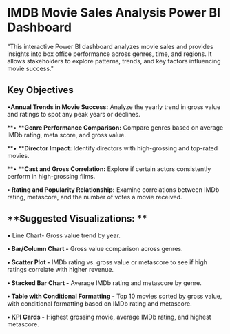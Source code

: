 # IMDB Movie Sales Analysis Power BI Dashboard
"This interactive Power BI dashboard analyzes movie sales and provides insights into box office performance across genres, time, and regions. It allows stakeholders to explore patterns, trends, and key factors influencing movie success."

## Key Objectives

•**Annual Trends in Movie Success:** Analyze the yearly trend in gross value and ratings to spot any peak years or declines. 

**•	****Genre Performance Comparison:** Compare genres based on average IMDb rating, meta score, and gross value.

**•	****Director Impact:** Identify directors with high-grossing and top-rated movies. 

**•	****Cast and Gross Correlation:** Explore if certain actors consistently perform in high-grossing films. 

**•**	**Rating and Popularity Relationship:** Examine correlations between IMDb rating, metascore, and the number of votes a movie received. 

## **Suggested Visualizations: **

•	Line Chart- Gross value trend by year. 

**•	Bar/Column Chart -** Gross value comparison across genres.

**•	Scatter Plot -** IMDb rating vs. gross value or metascore to see if high ratings correlate with higher revenue. 

**•	Stacked Bar Chart -** Average IMDb rating and metascore by genre.

**•	Table with Conditional Formatting -** Top 10 movies sorted by gross value, with conditional formatting based on IMDb rating and metascore. 

**•	KPI Cards -** Highest grossing movie, average IMDb rating, and highest metascore. 

